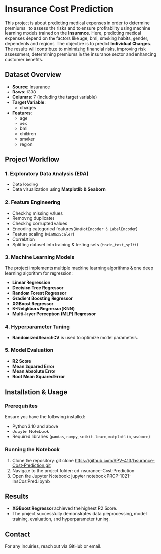 # Insurance Cost Prediction
This project is about predicting medical expenses in order to determine premiums , to assess the risks and to ensure profitability using machine learning models trained on the **Insurance**. Here, predicting medical expenses depend on the factors like age, bmi, smoking habits, gender, dependents and regions. The objective is to predict **Individual Charges**. The results will contribute to minimizing financial risks, improving risk assessment, determining premiums in the insurance sector and enhancing customer benefits.

## Dataset Overview
- **Source**: Insurance
- **Rows**: 1338
- **Columns**: 7 (including the target variable)
- **Target Variable**: 
  - charges
- **Features**:
  - age
  - sex
  - bmi
  - children
  - smoker
  - region
## Project Workflow
### 1. **Exploratory Data Analysis (EDA)**
- Data loading
- Data visualization using **Matplotlib & Seaborn**
### 2. **Feature Engineering**
- Checking missing values
- Removing duplicates
- Checking corrupted values
- Encoding categorical features(`OneHotEncoder & LabelEncoder`)
- Feature scaling (`MinMaxScaler`)
- Correlation
- Splitting dataset into training & testing sets (`train_test_split`)
  
### 3. **Machine Learning Models**
The project implements multiple machine learning algorithms & one deep learning algorithm for regression:
- **Linear Regression**
- **Decision Tree Regressor**
- **Random Forest Regressor**
- **Gradient Boosting Regressor**
- **XGBoost Regressor**
- **K-Neighbors Regressor(KNN)**
- **Multi-layer Perceptron (MLP) Regressor**

### 4. **Hyperparameter Tuning**
- **RandomizedSearchCV** is used to optimize model parameters.

### 5. **Model Evaluation**
- **R2 Score**
- **Mean Squared Error**       
- **Mean Absolute Error**
- **Root Mean Squared Error** 

## Installation & Usage

### Prerequisites
Ensure you have the following installed:
- Python 3.10 and above
- Jupyter Notebook
- Required libraries (`pandas`, `numpy`, `scikit-learn`, `matplotlib`, `seaborn`)

### Running the Notebook
1. Clone the repository:
   git clone https://github.com/SPV-413/Insurance-Cost-Prediction.git
2. Navigate to the project folder:
   cd Insurance-Cost-Prediction
3. Open the Jupyter Notebook:
   jupyter notebook PRCP-1021-InsCostPred.ipynb

## Results
- **XGBoost Regressor** achieved the highest R2 Score.
- The project successfully demonstrates data preprocessing, model training, evaluation, and hyperparameter tuning.

## Contact
For any inquiries, reach out via GitHub or email.
